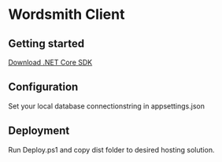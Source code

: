 # Wordsmith Client

## Getting started

[Download .NET Core SDK](https://www.microsoft.com/net/download/core#/sdk)

## Configuration

Set your local database connectionstring in appsettings.json


## Deployment

Run Deploy.ps1 and copy dist folder to desired hosting solution.
